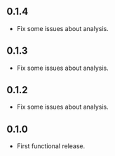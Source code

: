 ## 0.1.4

* Fix some issues about analysis.

## 0.1.3

* Fix some issues about analysis.

## 0.1.2

* Fix some issues about analysis.

## 0.1.0

* First functional release.